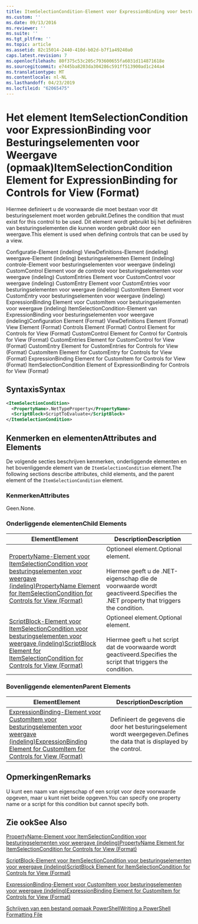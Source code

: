 ```yaml
---
title: ItemSelectionCondition-Element voor ExpressionBinding voor besturingselementen voor weergave (indeling) | Microsoft Docs
ms.custom: ''
ms.date: 09/13/2016
ms.reviewer: ''
ms.suite: ''
ms.tgt_pltfrm: ''
ms.topic: article
ms.assetid: 82c15014-2440-410d-b02d-b7f1a49240a0
caps.latest.revision: 7
ms.openlocfilehash: 80f375c53c205c793600655fa6031d114871618e
ms.sourcegitcommit: e7445ba8203da304286c591ff513900ad1c244a4
ms.translationtype: MT
ms.contentlocale: nl-NL
ms.lasthandoff: 04/23/2019
ms.locfileid: "62065475"
---
```

# <a name="itemselectioncondition-element-for-expressionbinding-for-controls-for-view-format"></a><span data-ttu-id="0dd53-102">Het element ItemSelectionCondition voor ExpressionBinding voor Besturingselementen voor Weergave (opmaak)</span><span class="sxs-lookup"><span data-stu-id="0dd53-102">ItemSelectionCondition Element for ExpressionBinding for Controls for View (Format)</span></span>

<span data-ttu-id="0dd53-103">Hiermee definieert u de voorwaarde die moet bestaan voor dit besturingselement moet worden gebruikt.</span><span class="sxs-lookup"><span data-stu-id="0dd53-103">Defines the condition that must exist for this control to be used.</span></span> <span data-ttu-id="0dd53-104">Dit element wordt gebruikt bij het definiëren van besturingselementen die kunnen worden gebruikt door een weergave.</span><span class="sxs-lookup"><span data-stu-id="0dd53-104">This element is used when defining controls that can be used by a view.</span></span>

<span data-ttu-id="0dd53-105">Configuratie-Element (indeling) ViewDefinitions-Element (indeling) weergave-Element (indeling) besturingselementen Element (indeling) controle-Element voor besturingselementen voor weergave (indeling) CustomControl Element voor de controle voor besturingselementen voor weergave (indeling) CustomEntries Element voor CustomControl voor weergave (indeling) CustomEntry Element voor CustomEntries voor besturingselementen voor weergave (indeling) CustomItem Element voor CustomEntry voor besturingselementen voor weergave (indeling) ExpressionBinding Element voor CustomItem voor besturingselementen voor weergave (indeling) ItemSelectionCondition-Element van ExpressionBinding voor besturingselementen voor weergave (indeling)</span><span class="sxs-lookup"><span data-stu-id="0dd53-105">Configuration Element (Format) ViewDefinitions Element (Format) View Element (Format) Controls Element (Format) Control Element for Controls for View (Format) CustomControl Element for Control for Controls for View (Format) CustomEntries Element for CustomControl for View (Format) CustomEntry Element for CustomEntries for Controls for View (Format) CustomItem Element for CustomEntry for Controls for View (Format) ExpressionBinding Element for CustomItem for Controls for View (Format) ItemSelectionCondition Element of ExpressionBinding for Controls for View (Format)</span></span>

## <a name="syntax"></a><span data-ttu-id="0dd53-106">Syntaxis</span><span class="sxs-lookup"><span data-stu-id="0dd53-106">Syntax</span></span>

```xml
<ItemSelectionCondition>
  <PropertyName>.NetTypeProperty</PropertyName>
  <ScriptBlock>ScriptToEvaluate</ScriptBlock>
</ItemSelectionCondition>
```

## <a name="attributes-and-elements"></a><span data-ttu-id="0dd53-107">Kenmerken en elementen</span><span class="sxs-lookup"><span data-stu-id="0dd53-107">Attributes and Elements</span></span>

<span data-ttu-id="0dd53-108">De volgende secties beschrijven kenmerken, onderliggende elementen en het bovenliggende element van de `ItemSelectionCondition` element.</span><span class="sxs-lookup"><span data-stu-id="0dd53-108">The following sections describe attributes, child elements, and the parent element of the `ItemSelectionCondition` element.</span></span>

### <a name="attributes"></a><span data-ttu-id="0dd53-109">Kenmerken</span><span class="sxs-lookup"><span data-stu-id="0dd53-109">Attributes</span></span>

<span data-ttu-id="0dd53-110">Geen.</span><span class="sxs-lookup"><span data-stu-id="0dd53-110">None.</span></span>

### <a name="child-elements"></a><span data-ttu-id="0dd53-111">Onderliggende elementen</span><span class="sxs-lookup"><span data-stu-id="0dd53-111">Child Elements</span></span>

|<span data-ttu-id="0dd53-112">Element</span><span class="sxs-lookup"><span data-stu-id="0dd53-112">Element</span></span>|<span data-ttu-id="0dd53-113">Description</span><span class="sxs-lookup"><span data-stu-id="0dd53-113">Description</span></span>|
|-------------|-----------------|
|[<span data-ttu-id="0dd53-114">PropertyName-Element voor ItemSelectionCondition voor besturingselementen voor weergave (indeling)</span><span class="sxs-lookup"><span data-stu-id="0dd53-114">PropertyName Element for ItemSelectionCondition for Controls for View (Format)</span></span>](./propertyname-element-for-itemselectioncondition-for-controls-for-view-format.md)|<span data-ttu-id="0dd53-115">Optioneel element.</span><span class="sxs-lookup"><span data-stu-id="0dd53-115">Optional element.</span></span><br /><br /> <span data-ttu-id="0dd53-116">Hiermee geeft u de .NET-eigenschap die de voorwaarde wordt geactiveerd.</span><span class="sxs-lookup"><span data-stu-id="0dd53-116">Specifies the .NET property that triggers the condition.</span></span>|
|[<span data-ttu-id="0dd53-117">ScriptBlock-Element voor ItemSelectionCondition voor besturingselementen voor weergave (indeling)</span><span class="sxs-lookup"><span data-stu-id="0dd53-117">ScriptBlock Element for ItemSelectionCondition for Controls for View (Format)</span></span>](./scriptblock-element-for-itemselectioncondition-for-controls-for-view-format.md)|<span data-ttu-id="0dd53-118">Optioneel element.</span><span class="sxs-lookup"><span data-stu-id="0dd53-118">Optional element.</span></span><br /><br /> <span data-ttu-id="0dd53-119">Hiermee geeft u het script dat de voorwaarde wordt geactiveerd.</span><span class="sxs-lookup"><span data-stu-id="0dd53-119">Specifies the script that triggers the condition.</span></span>|

### <a name="parent-elements"></a><span data-ttu-id="0dd53-120">Bovenliggende elementen</span><span class="sxs-lookup"><span data-stu-id="0dd53-120">Parent Elements</span></span>

|<span data-ttu-id="0dd53-121">Element</span><span class="sxs-lookup"><span data-stu-id="0dd53-121">Element</span></span>|<span data-ttu-id="0dd53-122">Description</span><span class="sxs-lookup"><span data-stu-id="0dd53-122">Description</span></span>|
|-------------|-----------------|
|[<span data-ttu-id="0dd53-123">ExpressionBinding-Element voor CustomItem voor besturingselementen voor weergave (indeling)</span><span class="sxs-lookup"><span data-stu-id="0dd53-123">ExpressionBinding Element for CustomItem for Controls for View (Format)</span></span>](./expressionbinding-element-for-customitem-for-controls-for-view-format.md)|<span data-ttu-id="0dd53-124">Definieert de gegevens die door het besturingselement wordt weergegeven.</span><span class="sxs-lookup"><span data-stu-id="0dd53-124">Defines the data that is displayed by the control.</span></span>|

## <a name="remarks"></a><span data-ttu-id="0dd53-125">Opmerkingen</span><span class="sxs-lookup"><span data-stu-id="0dd53-125">Remarks</span></span>

<span data-ttu-id="0dd53-126">U kunt een naam van eigenschap of een script voor deze voorwaarde opgeven, maar u kunt niet beide opgeven.</span><span class="sxs-lookup"><span data-stu-id="0dd53-126">You can specify one property name or a script for this condition but cannot specify both.</span></span>

## <a name="see-also"></a><span data-ttu-id="0dd53-127">Zie ook</span><span class="sxs-lookup"><span data-stu-id="0dd53-127">See Also</span></span>

[<span data-ttu-id="0dd53-128">PropertyName-Element voor ItemSelectionCondition voor besturingselementen voor weergave (indeling)</span><span class="sxs-lookup"><span data-stu-id="0dd53-128">PropertyName Element for ItemSelectionCondition for Controls for View (Format)</span></span>](./propertyname-element-for-itemselectioncondition-for-controls-for-view-format.md)

[<span data-ttu-id="0dd53-129">ScriptBlock-Element voor ItemSelectionCondition voor besturingselementen voor weergave (indeling)</span><span class="sxs-lookup"><span data-stu-id="0dd53-129">ScriptBlock Element for ItemSelectionCondition for Controls for View (Format)</span></span>](./scriptblock-element-for-itemselectioncondition-for-controls-for-view-format.md)

[<span data-ttu-id="0dd53-130">ExpressionBinding-Element voor CustomItem voor besturingselementen voor weergave (indeling)</span><span class="sxs-lookup"><span data-stu-id="0dd53-130">ExpressionBinding Element for CustomItem for Controls for View (Format)</span></span>](./expressionbinding-element-for-customitem-for-controls-for-view-format.md)

[<span data-ttu-id="0dd53-131">Schrijven van een bestand opmaak PowerShell</span><span class="sxs-lookup"><span data-stu-id="0dd53-131">Writing a PowerShell Formatting File</span></span>](./writing-a-powershell-formatting-file.md)
